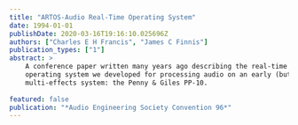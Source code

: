 ```yaml
---
title: "ARTOS-Audio Real-Time Operating System"
date: 1994-01-01
publishDate: 2020-03-16T19:16:10.025696Z
authors: ["Charles E H Francis", "James C Finnis"]
publication_types: ["1"]
abstract: >
    A conference paper written many years ago describing the real-time
    operating system we developed for processing audio on an early (but powerful)
    multi-effects system: the Penny & Giles PP-10.
    
featured: false
publication: "*Audio Engineering Society Convention 96*"
---
```


